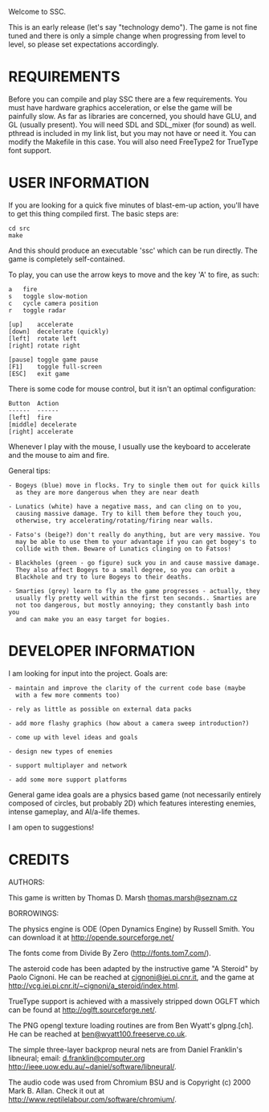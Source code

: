 Welcome to SSC.

This is an early release (let's say "technology demo"). The game is not fine
tuned and there is only a simple change when progressing from level to level,
so please set expectations accordingly.


REQUIREMENTS
==

Before you can compile and play SSC there are a few requirements. You must have
hardware graphics acceleration, or else the game will be painfully slow. As far
as libraries are concerned, you should have GLU, and GL (usually present).
You will need SDL and SDL_mixer (for sound) as well. pthread is included in my
link list, but you may not have or need it. You can modify the Makefile in this
case. You will also need FreeType2 for TrueType font support.


USER INFORMATION
==

If you are looking for a quick five minutes of blast-em-up action, you'll have
to get this thing compiled first. The basic steps are:

	cd src
	make

And this should produce an executable 'ssc' which can be run directly. The game
is completely self-contained.

To play, you can use the arrow keys to move and the key 'A' to fire, as such:

	a	fire
	s	toggle slow-motion
	c	cycle camera position
	r	toggle radar

	[up]	accelerate
	[down]	decelerate (quickly)
	[left]	rotate left
	[right] rotate right

	[pause]	toggle game pause
	[F1]	toggle full-screen
	[ESC]	exit game

There is some code for mouse control, but it isn't an optimal configuration:

	Button	Action
	------	------
	[left]	fire
	[middle] decelerate
	[right]	accelerate

Whenever I play with the mouse, I usually use the keyboard to accelerate and
the mouse to aim and fire.


General tips:

	- Bogeys (blue) move in flocks. Try to single them out for quick kills
	  as they are more dangerous when they are near death

	- Lunatics (white) have a negative mass, and can cling on to you,
	  causing massive damage. Try to kill them before they touch you,
	  otherwise, try accelerating/rotating/firing near walls.

	- Fatso's (beige?) don't really do anything, but are very massive. You
	  may be able to use them to your advantage if you can get bogey's to
	  collide with them. Beware of Lunatics clinging on to Fatsos!

	- Blackholes (green - go figure) suck you in and cause massive damage.
	  They also affect Bogeys to a small degree, so you can orbit a
	  Blackhole and try to lure Bogeys to their deaths.

	- Smarties (grey) learn to fly as the game progresses - actually, they
	  usually fly pretty well within the first ten seconds.. Smarties are
	  not too dangerous, but mostly annoying; they constantly bash into you
	  and can make you an easy target for bogies.


DEVELOPER INFORMATION
==

I am looking for input into the project. Goals are:

	- maintain and improve the clarity of the current code base (maybe
	  with a few more comments too)

	- rely as little as possible on external data packs

	- add more flashy graphics (how about a camera sweep introduction?)

	- come up with level ideas and goals

	- design new types of enemies

	- support multiplayer and network

	- add some more support platforms


General game idea goals are a physics based game (not necessarily entirely
composed of circles, but probably 2D) which features interesting enemies,
intense gameplay, and AI/a-life themes.

I am open to suggestions!


CREDITS
==

AUTHORS:

This game is written by Thomas D. Marsh <thomas.marsh@seznam.cz>


BORROWINGS:

The physics engine is ODE (Open Dynamics Engine) by Russell Smith.
You can download it at http://opende.sourceforge.net/

The fonts come from Divide By Zero (http://fonts.tom7.com/).

The asteroid code has been adapted by the instructive game "A Steroid"
by Paolo Cignoni. He can be reached at cignoni@iei.pi.cnr.it, and the
game at http://vcg.iei.pi.cnr.it/~cignoni/a_steroid/index.html.

TrueType support is achieved with a massively stripped down OGLFT which
can be found at http://oglft.sourceforge.net/.

The PNG opengl texture loading routines are from Ben Wyatt's glpng.[ch].
He can be reached at ben@wyatt100.freeserve.co.uk.

The simple three-layer backprop neural nets are from Daniel Franklin's
libneural; email: d.franklin@computer.org
http://ieee.uow.edu.au/~daniel/software/libneural/.

The audio code was used from Chromium BSU and is Copyright (c) 2000 Mark B.
Allan. Check it out at http://www.reptilelabour.com/software/chromium/.
